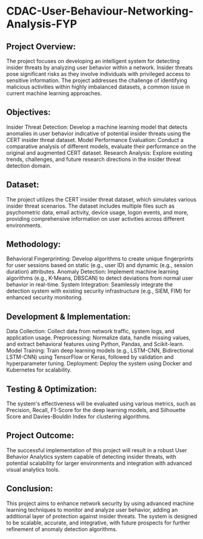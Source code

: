 # CDAC-User-Behaviour-Networking-Analysis-FYP


## Project Overview:
The project focuses on developing an intelligent system for detecting insider threats by analyzing user behavior within a network. Insider threats pose significant risks as they involve individuals with privileged access to sensitive information. The project addresses the challenge of identifying malicious activities within highly imbalanced datasets, a common issue in current machine learning approaches.

## Objectives:
Insider Threat Detection: Develop a machine learning model that detects anomalies in user behavior indicative of potential insider threats using the CERT insider threat dataset.
Model Performance Evaluation: Conduct a comparative analysis of different models, evaluate their performance on the original and augmented CERT dataset.
Research Analysis: Explore existing trends, challenges, and future research directions in the insider threat detection domain.

## Dataset:
The project utilizes the CERT insider threat dataset, which simulates various insider threat scenarios. The dataset includes multiple files such as psychometric data, email activity, device usage, logon events, and more, providing comprehensive information on user activities across different environments.

## Methodology:
Behavioral Fingerprinting: Develop algorithms to create unique fingerprints for user sessions based on static (e.g., user ID) and dynamic (e.g., session duration) attributes.
Anomaly Detection: Implement machine learning algorithms (e.g., K-Means, DBSCAN) to detect deviations from normal user behavior in real-time.
System Integration: Seamlessly integrate the detection system with existing security infrastructure (e.g., SIEM, FIM) for enhanced security monitoring.

## Development & Implementation:
Data Collection: Collect data from network traffic, system logs, and application usage.
Preprocessing: Normalize data, handle missing values, and extract behavioral features using Python, Pandas, and Scikit-learn.
Model Training: Train deep learning models (e.g., LSTM-CNN, Bidirectional LSTM-CNN) using TensorFlow or Keras, followed by validation and hyperparameter tuning.
Deployment: Deploy the system using Docker and Kubernetes for scalability.

## Testing & Optimization:
The system's effectiveness will be evaluated using various metrics, such as Precision, Recall, F1-Score for the deep learning models, and Silhouette Score and Davies-Bouldin Index for clustering algorithms.

## Project Outcome:
The successful implementation of this project will result in a robust User Behavior Analytics system capable of detecting insider threats, with potential scalability for larger environments and integration with advanced visual analytics tools.

 ## Conclusion:
This project aims to enhance network security by using advanced machine learning techniques to monitor and analyze user behavior, adding an additional layer of protection against insider threats. The system is designed to be scalable, accurate, and integrative, with future prospects for further refinement of anomaly detection algorithms.
